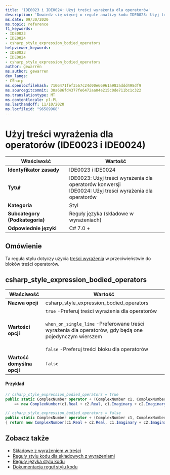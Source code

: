 ```yaml
---
title: 'IDE0023 i IDE0024: Użyj treści wyrażenia dla operatorów'
description: 'Dowiedz się więcej o regule analizy kodu IDE0023: Użyj treści wyrażenia dla operatorów'
ms.date: 09/30/2020
ms.topic: reference
f1_keywords:
- IDE0023
- IDE0024
- csharp_style_expression_bodied_operators
helpviewer_keywords:
- IDE0023
- IDE0024
- csharp_style_expression_bodied_operators
author: gewarren
ms.author: gewarren
dev_langs:
- CSharp
ms.openlocfilehash: 7106471fef3567c24d00e66961a983addd498df9
ms.sourcegitcommit: 30a686fd4377fe6472aa04e215c0de711bc1c322
ms.translationtype: MT
ms.contentlocale: pl-PL
ms.lasthandoff: 11/10/2020
ms.locfileid: "96589968"
---
```

# <a name="use-expression-body-for-operators-ide0023-and-ide0024"></a>Użyj treści wyrażenia dla operatorów (IDE0023 i IDE0024)

|Właściwość|Wartość|
|-|-|
| **Identyfikator zasady** | IDE0023 i IDE0024 |
| **Tytuł** | IDE0023: Użyj treści wyrażenia dla operatorów konwersji<br/> IDE0024: Użyj treści wyrażenia dla operatorów |
| **Kategoria** | Styl |
| **Subcategory (Podkategoria)** | Reguły języka (składowe w wyrażeniach) |
| **Odpowiednie języki** | C# 7.0 + |

## <a name="overview"></a>Omówienie

Ta reguła stylu dotyczy użycia [treści wyrażenia](../../../csharp/programming-guide/statements-expressions-operators/expression-bodied-members.md) w przeciwieństwie do bloków treści operatorów.

## <a name="csharp_style_expression_bodied_operators"></a>csharp_style_expression_bodied_operators

|Właściwość|Wartość|
|-|-|
| **Nazwa opcji** | csharp_style_expression_bodied_operators
| **Wartości opcji** | `true` -Preferuj treści wyrażenia dla operatorów<br /><br />`when_on_single_line` -Preferowane treści wyrażenia dla operatorów, gdy będą one pojedynczym wierszem<br /><br />`false` -Preferuj treści bloku dla operatorów |
| **Wartość domyślna opcji** | `false` |

#### <a name="example"></a>Przykład

```csharp
// csharp_style_expression_bodied_operators = true
public static ComplexNumber operator + (ComplexNumber c1, ComplexNumber c2)
    => new ComplexNumber(c1.Real + c2.Real, c1.Imaginary + c2.Imaginary);

// csharp_style_expression_bodied_operators = false
public static ComplexNumber operator + (ComplexNumber c1, ComplexNumber c2)
{ return new ComplexNumber(c1.Real + c2.Real, c1.Imaginary + c2.Imaginary); }
```

## <a name="see-also"></a>Zobacz także

- [Składowe z wyrażeniem w treści](../../../csharp/programming-guide/statements-expressions-operators/expression-bodied-members.md)
- [Reguły stylu kodu dla składowych z wyrażeniami](expression-bodied-members.md)
- [Reguły języka stylu kodu](language-rules.md)
- [Dokumentacja reguł stylu kodu](index.md)
